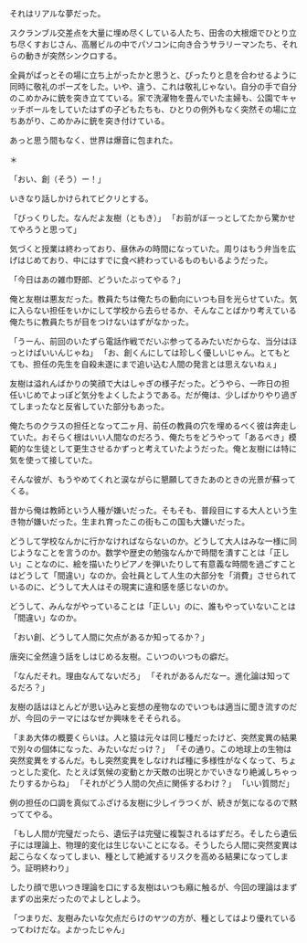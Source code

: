 
<!-- 量子の導き 1 -->

それはリアルな夢だった。

スクランブル交差点を大量に埋め尽くしている人たち、田舎の大根畑でひとり立ち尽くすおじさん、高層ビルの中でパソコンに向き合うサラリーマンたち、それらの動きが突然シンクロする。

全員がぱっとその場に立ち上がったかと思うと、ぴったりと息を合わせるように同時に敬礼のポーズをした。いや、違う、これは敬礼じゃない。自分の手で自分のこめかみに銃を突き立てている。家で洗濯物を畳んでいた主婦も、公園でキャッチボールをしていたはずの子どもたちも、ひとりの例外もなく突然その場に立ちあがり、こめかみに銃を突き付けている。

あっと思う間もなく、世界は爆音に包まれた。

＊

「おい、創（そう）ー！」

いきなり話しかけられてビクリとする。

「びっくりした。なんだよ友樹（ともき）」
「お前がぼーっとしてたから驚かせてやろうと思って」

気づくと授業は終わっており、昼休みの時間になっていた。周りはもう弁当を広げはじめており、中にはすでに食べ終わっているものもいるようだった。

「今日はあの雑巾野郎、どういたぶってやる？」

俺と友樹は悪友だった。教員たちは俺たちの動向にいつも目を光らせていた。気に入らない担任をいかにして学校から去らせるか、そんなことばかり考えている俺たちに教員たちが目をつけないはずがなかった。

「うーん、前回のいたずら電話作戦でだいぶ参ってるみたいだからな、当分はほっとけばいいんじゃね」
「お、創くんにしては珍しく優しいじゃん。とてもとても、担任の先生を自殺未遂にまで追い込む人間の発言とは思えないねぇ」

友樹は溢れんばかりの笑顔で大はしゃぎの様子だった。どうやら、一昨日の担任いじめでよっぽど気分をよくしたようである。だが俺は、少しばかりやり過ぎてしまったなと反省していた部分もあった。

俺たちのクラスの担任となって二ヶ月、前任の教員の穴を埋めるべく彼は奔走していた。おそらく根はいい人間なのだろう、俺たちをどうやって「あるべき」模範的な生徒として更生させるかずっと考えていたようだった。俺と友樹には特に気を使って接していた。

そんな彼が、もうやめてくれと涙ながらに懇願してきたあのときの光景が蘇ってくる。

昔から俺は教師という人種が嫌いだった。そもそも、普段目にする大人という生き物が嫌いだった。生まれ育ったこの街もこの国も大嫌いだった。

どうして学校なんかに行かなければならないのか。どうして大人はみな一様に同じようなことを言うのか。数学や歴史の勉強なんかで時間を潰すことは「正しい」ことなのに、絵を描いたりピアノを弾いたりして有意義な時間を過ごすことはどうして「間違い」なのか。会社員として人生の大部分を「消費」させられているのに、どうして大人はその現実に違和感を感じないのか。

どうして、みんながやっていることは「正しい」のに、誰もやっていないことは「間違い」なのか。

「おい創、どうして人間に欠点があるか知ってるか？」

唐突に全然違う話をしはじめる友樹。こいつのいつもの癖だ。

「なんだそれ。理由なんてないだろ」
「それがあるんだなー。進化論は知ってるだろ？」

友樹の話はほとんどが思い込みと妄想の産物なのでいつもは適当に聞き流すのだが、今回のテーマにはなぜか興味をそそられる。

「まあ大体の概要くらいは。人と猿は元々は同じ種だったけど、突然変異の結果で別々の個体になった、みたいなだっけ？」
「その通り。この地球上の生物は突然変異をするんだ。もし突然変異をしなければ種に多様性がなくなって、ちょっとした変化、たとえば気候の変動とか天敵の出現とかでいきなり絶滅しちゃったりするからね」
「それがどう人間の欠点に関係するわけ？」
「いい質問だ」

例の担任の口調を真似てふざける友樹に少しイラつくが、続きが気になるので黙っててやる。

「もし人間が完璧だったら、遺伝子は完璧に複製されるはずだろ。そしたら遺伝子には理論上、物理的変化は生じないことになる。そうしたら人間に突然変異は起こらなくなってしまい、種として絶滅するリスクを高める結果になってしまう。証明終わり」

したり顔で思いつき理論を口にする友樹はいつも癪に触るが、今回の理論はまずまずの出来だったのでよしとしよう。

「つまりだ、友樹みたいな欠点だらけのヤツの方が、種としてはより優れているってわけだな。よかったじゃん」
